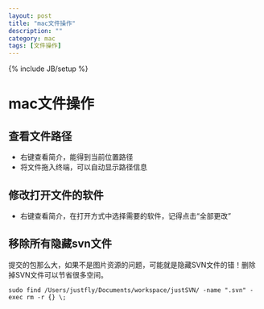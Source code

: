 ```yaml
---
layout: post
title: "mac文件操作"
description: ""
category: mac
tags: [文件操作]
---
```

{% include JB/setup %}

mac文件操作
=======

查看文件路径
------

 - 右键查看简介，能得到当前位置路径
 - 将文件拖入终端，可以自动显示路径信息

修改打开文件的软件
------

 - 右键查看简介，在打开方式中选择需要的软件，记得点击“全部更改”

移除所有隐藏svn文件
-----------

提交的包那么大，如果不是图片资源的问题，可能就是隐藏SVN文件的错！删除掉SVN文件可以节省很多空间。

    sudo find /Users/justfly/Documents/workspace/justSVN/ -name ".svn" -exec rm -r {} \;

